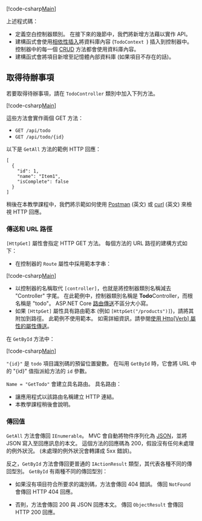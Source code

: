 [!code-csharp[Main](../../tutorials/first-web-api/sample/TodoApi/Controllers/TodoController2.cs?name=snippet_todo1)]

上述程式碼：

* 定義空白控制器類別。 在接下來的幾節中，我們將新增方法藉以實作 API。
* 建構函式會使用[相依性插入](xref:fundamentals/dependency-injection)將資料庫內容 (`TodoContext `) 插入到控制器中。 控制器中的每一個 [CRUD](https://wikipedia.org/wiki/Create,_read,_update_and_delete) 方法都會使用資料庫內容。
* 建構函式會將項目新增至記憶體內部資料庫 (如果項目不存在的話)。

## <a name="getting-to-do-items"></a>取得待辦事項

若要取得待辦事項，請在 `TodoController` 類別中加入下列方法。

[!code-csharp[Main](../../tutorials/first-web-api/sample/TodoApi/Controllers/TodoController.cs?name=snippet_GetAll)]

這些方法會實作兩個 GET 方法：

* `GET /api/todo`
* `GET /api/todo/{id}`

以下是 `GetAll` 方法的範例 HTTP 回應：

```
[
  {
    "id": 1,
    "name": "Item1",
    "isComplete": false
  }
]
   ```

稍後在本教學課程中，我們將示範如何使用 [Postman](https://www.getpostman.com/) \(英文\) 或 [curl](https://developer.apple.com/legacy/library/documentation/Darwin/Reference/ManPages/man1/curl.1.html) \(英文\) 來檢視 HTTP 回應。

### <a name="routing-and-url-paths"></a>傳送和 URL 路徑

`[HttpGet]` 屬性會指定 HTTP GET 方法。 每個方法的 URL 路徑的建構方式如下：

* 在控制器的 `Route` 屬性中採用範本字串：

[!code-csharp[Main](../../tutorials/first-web-api/sample/TodoApi/Controllers/TodoController.cs?name=TodoController&highlight=3)]

* 以控制器的名稱取代 `[controller]`，也就是將控制器類別名稱減去 "Controller" 字尾。 在此範例中，控制器類別名稱是 **Todo**Controller，而根名稱是 "todo"。 ASP.NET Core [路由傳送](xref:mvc/controllers/routing)不區分大小寫。
* 如果 `[HttpGet]` 屬性具有路由範本 (例如 `[HttpGet("/products")]`)，請將其附加到路徑。 此範例不使用範本。 如需詳細資訊，請參閱[使用 Http[Verb] 屬性的屬性傳送](xref:mvc/controllers/routing#attribute-routing-with-httpverb-attributes)。

在 `GetById` 方法中：

[!code-csharp[Main](../../tutorials/first-web-api/sample/TodoApi/Controllers/TodoController.cs?name=snippet_GetByID&highlight=1-2)]

`"{id}"` 是 `todo` 項目識別碼的預留位置變數。 在叫用 `GetById` 時，它會將 URL 中的 "{id}" 值指派給方法的 `id` 參數。

`Name = "GetTodo"` 會建立具名路由。 具名路由：

* 讓應用程式以該路由名稱建立 HTTP 連結。
* 本教學課程稍後會說明。

### <a name="return-values"></a>傳回值

`GetAll` 方法會傳回 `IEnumerable`。 MVC 會自動將物件序列化為 [JSON](http://www.json.org/)，並將 JSON 寫入至回應訊息的本文。 這個方法的回應碼為 200，假設沒有任何未處理的例外狀況。 (未處理的例外狀況會轉譯成 5xx 錯誤)。

反之，`GetById` 方法會傳回更普通的 `IActionResult` 類型，其代表各種不同的傳回型別。 `GetById` 有兩種不同的傳回型別：

* 如果沒有項目符合所要求的識別碼，方法會傳回 404 錯誤。 傳回 `NotFound` 會傳回 HTTP 404 回應。

* 否則，方法會傳回 200 與 JSON 回應本文。 傳回 `ObjectResult` 會傳回 HTTP 200 回應。
